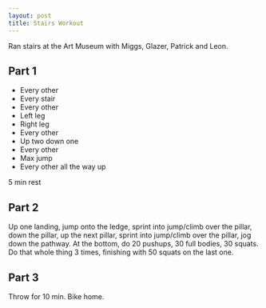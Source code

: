 ```yaml
---
layout: post
title: Stairs Workout
---
```


Ran stairs at the Art Museum with Miggs, Glazer, Patrick and Leon.

## Part 1

- Every other
- Every stair
- Every other
- Left leg
- Right leg
- Every other
- Up two down one
- Every other
- Max jump
- Every other all the way up

5 min rest

## Part 2
Up one landing, jump onto the ledge, sprint into jump/climb over the pillar, down the pillar, up the next pillar, sprint into jump/climb over the pillar, jog down the pathway. At the bottom, do 20 pushups, 30 full bodies, 30 squats. Do that whole thing 3 times, finishing with 50 squats on the last one.

## Part 3
Throw for 10 min. Bike home. 
